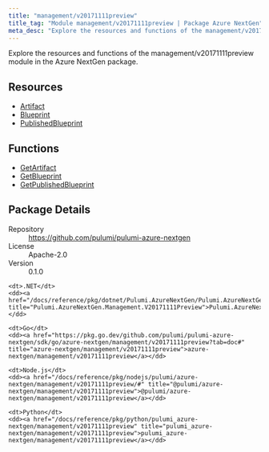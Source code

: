```yaml
---
title: "management/v20171111preview"
title_tag: "Module management/v20171111preview | Package Azure NextGen"
meta_desc: "Explore the resources and functions of the management/v20171111preview module in the Azure NextGen package."
---
```


<!-- WARNING: this file was generated by Pulumi Docs Generator. -->
<!-- Do not edit by hand unless you're certain you know what you are doing! -->

Explore the resources and functions of the management/v20171111preview module in the Azure NextGen package.

<h2 id="resources">Resources</h2>
<ul class="api">
    <li><a href="artifact" title="Artifact"><span class="symbol resource"></span>Artifact</a></li>
    <li><a href="blueprint" title="Blueprint"><span class="symbol resource"></span>Blueprint</a></li>
    <li><a href="publishedblueprint" title="PublishedBlueprint"><span class="symbol resource"></span>PublishedBlueprint</a></li>
</ul>

<h2 id="functions">Functions</h2>
<ul class="api">
    <li><a href="getartifact" title="GetArtifact"><span class="symbol function"></span>GetArtifact</a></li>
    <li><a href="getblueprint" title="GetBlueprint"><span class="symbol function"></span>GetBlueprint</a></li>
    <li><a href="getpublishedblueprint" title="GetPublishedBlueprint"><span class="symbol function"></span>GetPublishedBlueprint</a></li>
</ul>

<h2 id="package-details">Package Details</h2>
<dl class="package-details">
	<dt>Repository</dt>
	<dd><a href="https://github.com/pulumi/pulumi-azure-nextgen">https://github.com/pulumi/pulumi-azure-nextgen</a></dd>
	<dt>License</dt>
	<dd>Apache-2.0</dd>
	<dt>Version</dt>
	<dd>0.1.0</dd>
</dl>



<dl class="tabular">

    <dt>.NET</dt>
    <dd><a href="/docs/reference/pkg/dotnet/Pulumi.AzureNextGen/Pulumi.AzureNextGen.Management.V20171111Preview.html" title="Pulumi.AzureNextGen.Management.V20171111Preview">Pulumi.AzureNextGen.Management.V20171111Preview</a></dd>

    <dt>Go</dt>
    <dd><a href="https://pkg.go.dev/github.com/pulumi/pulumi-azure-nextgen/sdk/go/azure-nextgen/management/v20171111preview?tab=doc#" title="azure-nextgen/management/v20171111preview">azure-nextgen/management/v20171111preview</a></dd>

    <dt>Node.js</dt>
    <dd><a href="/docs/reference/pkg/nodejs/pulumi/azure-nextgen/management/v20171111preview/#" title="@pulumi/azure-nextgen/management/v20171111preview">@pulumi/azure-nextgen/management/v20171111preview</a></dd>

    <dt>Python</dt>
    <dd><a href="/docs/reference/pkg/python/pulumi_azure-nextgen/management/v20171111preview" title="pulumi_azure-nextgen/management/v20171111preview">pulumi_azure-nextgen/management/v20171111preview</a></dd>

</dl>

